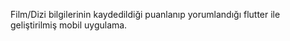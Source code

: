 Film/Dizi bilgilerinin kaydedildiği puanlanıp yorumlandığı flutter ile geliştirilmiş mobil uygulama.
